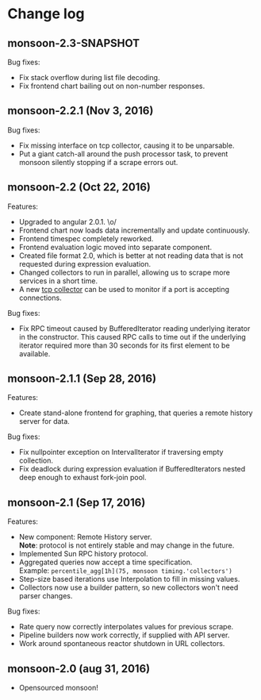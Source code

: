 Change log
====

monsoon-2.3-SNAPSHOT
----

Bug fixes:
- Fix stack overflow during list file decoding.
- Fix frontend chart bailing out on non-number responses.

monsoon-2.2.1 (Nov 3, 2016)
----

Bug fixes:
- Fix missing interface on tcp collector, causing it to be unparsable.
- Put a giant catch-all around the push processor task, to prevent monsoon silently stopping if a scrape errors out.

monsoon-2.2 (Oct 22, 2016)
----

Features:
- Upgraded to angular 2.0.1. \o/
- Frontend chart now loads data incrementally and update continuously.
- Frontend timespec completely reworked.
- Frontend evaluation logic moved into separate component.
- Created file format 2.0, which is better at not reading data that is not requested during expression evaluation.
- Changed collectors to run in parallel, allowing us to scrape more services in a short time.
- A new [tcp collector](doc/collectors/tcp.md) can be used to monitor if a port is accepting connections.

Bug fixes:
- Fix RPC timeout caused by BufferedIterator reading underlying iterator in the constructor.  This caused RPC calls to time out if the underlying iterator required more than 30 seconds for its first element to be available.

monsoon-2.1.1 (Sep 28, 2016)
----

Features:
- Create stand-alone frontend for graphing, that queries a remote history server for data.

Bug fixes:
- Fix nullpointer exception on IntervalIterator if traversing empty collection.
- Fix deadlock during expression evaluation if BufferedIterators nested deep enough to exhaust fork-join pool.

monsoon-2.1 (Sep 17, 2016)
----

Features:
- New component: Remote History server.  
  **Note**: protocol is not entirely stable and may change in the future.
- Implemented Sun RPC history protocol.
- Aggregated queries now accept a time specification.  
  Example: ``percentile_agg[1h](75, monsoon timing.'collectors')``
- Step-size based iterations use Interpolation to fill in missing values.
- Collectors now use a builder pattern, so new collectors won't need parser changes.

Bug fixes:
- Rate query now correctly interpolates values for previous scrape.
- Pipeline builders now work correctly, if supplied with API server.
- Work around spontaneous reactor shutdown in URL collectors.

monsoon-2.0 (aug 31, 2016)
----

- Opensourced monsoon!
